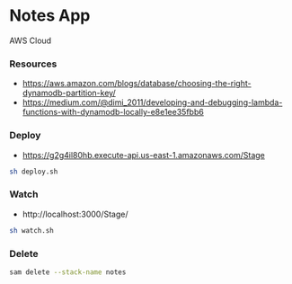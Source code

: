 # Notes App
AWS Cloud 

### Resources

- https://aws.amazon.com/blogs/database/choosing-the-right-dynamodb-partition-key/
- https://medium.com/@dimi_2011/developing-and-debugging-lambda-functions-with-dynamodb-locally-e8e1ee35fbb6

### Deploy

- https://g2g4il80hb.execute-api.us-east-1.amazonaws.com/Stage

```bash
sh deploy.sh
```

### Watch

- http://localhost:3000/Stage/

```bash
sh watch.sh
```

### Delete

```bash
sam delete --stack-name notes
```
